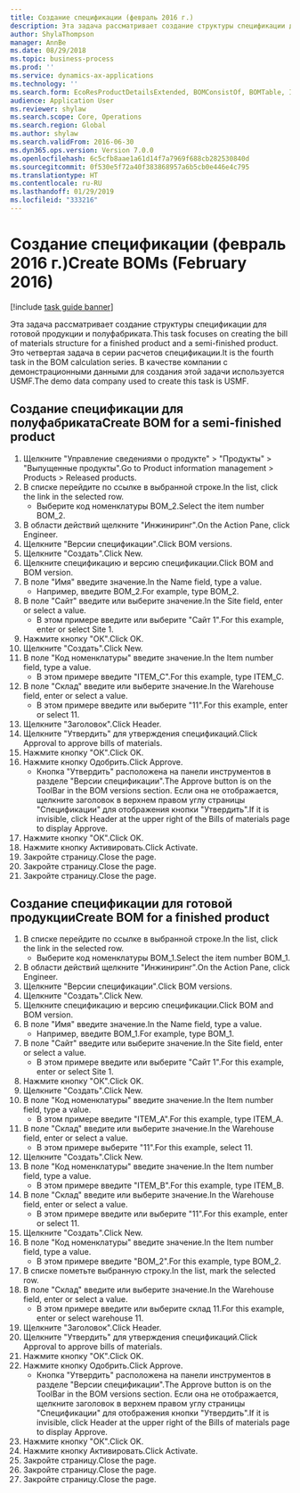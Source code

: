 ```yaml
---
title: Создание спецификации (февраль 2016 г.)
description: Эта задача рассматривает создание структуры спецификации для готовой продукции и полуфабриката.
author: ShylaThompson
manager: AnnBe
ms.date: 08/29/2018
ms.topic: business-process
ms.prod: ''
ms.service: dynamics-ax-applications
ms.technology: ''
ms.search.form: EcoResProductDetailsExtended, BOMConsistOf, BOMTable, InventLocationIdLookup
audience: Application User
ms.reviewer: shylaw
ms.search.scope: Core, Operations
ms.search.region: Global
ms.author: shylaw
ms.search.validFrom: 2016-06-30
ms.dyn365.ops.version: Version 7.0.0
ms.openlocfilehash: 6c5cfb8aae1a61d14f7a7969f688cb282530840d
ms.sourcegitcommit: 0f530e5f72a40f383868957a6b5cb0e446e4c795
ms.translationtype: HT
ms.contentlocale: ru-RU
ms.lasthandoff: 01/29/2019
ms.locfileid: "333216"
---
```

# <a name="create-boms-february-2016"></a><span data-ttu-id="994a9-103">Создание спецификации (февраль 2016 г.)</span><span class="sxs-lookup"><span data-stu-id="994a9-103">Create BOMs (February 2016)</span></span>

[!include [task guide banner](../../includes/task-guide-banner.md)]

<span data-ttu-id="994a9-104">Эта задача рассматривает создание структуры спецификации для готовой продукции и полуфабриката.</span><span class="sxs-lookup"><span data-stu-id="994a9-104">This task focuses on creating the bill of materials structure for a finished product and a semi-finished product.</span></span> <span data-ttu-id="994a9-105">Это четвертая задача в серии расчетов спецификации.</span><span class="sxs-lookup"><span data-stu-id="994a9-105">It is the fourth task in the BOM calculation series.</span></span> <span data-ttu-id="994a9-106">В качестве компании с демонстрационными данными для создания этой задачи используется USMF.</span><span class="sxs-lookup"><span data-stu-id="994a9-106">The demo data company used to create this task is USMF.</span></span>


## <a name="create-bom-for-a-semi-finished-product"></a><span data-ttu-id="994a9-107">Создание спецификации для полуфабриката</span><span class="sxs-lookup"><span data-stu-id="994a9-107">Create BOM for a semi-finished product</span></span>
1. <span data-ttu-id="994a9-108">Щелкните "Управление сведениями о продукте" > "Продукты" > "Выпущенные продукты".</span><span class="sxs-lookup"><span data-stu-id="994a9-108">Go to Product information management > Products > Released products.</span></span>
2. <span data-ttu-id="994a9-109">В списке перейдите по ссылке в выбранной строке.</span><span class="sxs-lookup"><span data-stu-id="994a9-109">In the list, click the link in the selected row.</span></span>
    * <span data-ttu-id="994a9-110">Выберите код номенклатуры BOM_2.</span><span class="sxs-lookup"><span data-stu-id="994a9-110">Select the item number BOM_2.</span></span>  
3. <span data-ttu-id="994a9-111">В области действий щелкните "Инжиниринг".</span><span class="sxs-lookup"><span data-stu-id="994a9-111">On the Action Pane, click Engineer.</span></span>
4. <span data-ttu-id="994a9-112">Щелкните "Версии спецификации".</span><span class="sxs-lookup"><span data-stu-id="994a9-112">Click BOM versions.</span></span>
5. <span data-ttu-id="994a9-113">Щелкните "Создать".</span><span class="sxs-lookup"><span data-stu-id="994a9-113">Click New.</span></span>
6. <span data-ttu-id="994a9-114">Щелкните спецификацию и версию спецификации.</span><span class="sxs-lookup"><span data-stu-id="994a9-114">Click BOM and BOM version.</span></span>
7. <span data-ttu-id="994a9-115">В поле "Имя" введите значение.</span><span class="sxs-lookup"><span data-stu-id="994a9-115">In the Name field, type a value.</span></span>
    * <span data-ttu-id="994a9-116">Например, введите BOM_2.</span><span class="sxs-lookup"><span data-stu-id="994a9-116">For example, type BOM_2.</span></span>  
8. <span data-ttu-id="994a9-117">В поле "Сайт" введите или выберите значение.</span><span class="sxs-lookup"><span data-stu-id="994a9-117">In the Site field, enter or select a value.</span></span>
    * <span data-ttu-id="994a9-118">В этом примере введите или выберите "Сайт 1".</span><span class="sxs-lookup"><span data-stu-id="994a9-118">For this example, enter or select Site 1.</span></span>  
9. <span data-ttu-id="994a9-119">Нажмите кнопку "OК".</span><span class="sxs-lookup"><span data-stu-id="994a9-119">Click OK.</span></span>
10. <span data-ttu-id="994a9-120">Щелкните "Создать".</span><span class="sxs-lookup"><span data-stu-id="994a9-120">Click New.</span></span>
11. <span data-ttu-id="994a9-121">В поле "Код номенклатуры" введите значение.</span><span class="sxs-lookup"><span data-stu-id="994a9-121">In the Item number field, type a value.</span></span>
    * <span data-ttu-id="994a9-122">В этом примере введите "ITEM_C".</span><span class="sxs-lookup"><span data-stu-id="994a9-122">For this example, type ITEM_C.</span></span>  
12. <span data-ttu-id="994a9-123">В поле "Склад" введите или выберите значение.</span><span class="sxs-lookup"><span data-stu-id="994a9-123">In the Warehouse field, enter or select a value.</span></span>
    * <span data-ttu-id="994a9-124">В этом примере введите или выберите "11".</span><span class="sxs-lookup"><span data-stu-id="994a9-124">For this example, enter or select 11.</span></span>  
13. <span data-ttu-id="994a9-125">Щелкните "Заголовок".</span><span class="sxs-lookup"><span data-stu-id="994a9-125">Click Header.</span></span>
14. <span data-ttu-id="994a9-126">Щелкните "Утвердить" для утверждения спецификаций.</span><span class="sxs-lookup"><span data-stu-id="994a9-126">Click Approval to approve bills of materials.</span></span>
15. <span data-ttu-id="994a9-127">Нажмите кнопку "OК".</span><span class="sxs-lookup"><span data-stu-id="994a9-127">Click OK.</span></span>
16. <span data-ttu-id="994a9-128">Нажмите кнопку Одобрить.</span><span class="sxs-lookup"><span data-stu-id="994a9-128">Click Approve.</span></span>
    * <span data-ttu-id="994a9-129">Кнопка "Утвердить" расположена на панели инструментов в разделе "Версии спецификации".</span><span class="sxs-lookup"><span data-stu-id="994a9-129">The Approve button is on the ToolBar in the  BOM versions section.</span></span> <span data-ttu-id="994a9-130">Если она не отображается, щелкните заголовок в верхнем правом углу страницы "Спецификации" для отображения кнопки "Утвердить".</span><span class="sxs-lookup"><span data-stu-id="994a9-130">If it is invisible, click Header at the upper right of the Bills of materials page to display Approve.</span></span>  
17. <span data-ttu-id="994a9-131">Нажмите кнопку "OК".</span><span class="sxs-lookup"><span data-stu-id="994a9-131">Click OK.</span></span>
18. <span data-ttu-id="994a9-132">Нажмите кнопку Активировать.</span><span class="sxs-lookup"><span data-stu-id="994a9-132">Click Activate.</span></span>
19. <span data-ttu-id="994a9-133">Закройте страницу.</span><span class="sxs-lookup"><span data-stu-id="994a9-133">Close the page.</span></span>
20. <span data-ttu-id="994a9-134">Закройте страницу.</span><span class="sxs-lookup"><span data-stu-id="994a9-134">Close the page.</span></span>
21. <span data-ttu-id="994a9-135">Закройте страницу.</span><span class="sxs-lookup"><span data-stu-id="994a9-135">Close the page.</span></span>

## <a name="create-bom-for-a-finished-product"></a><span data-ttu-id="994a9-136">Создание спецификации для готовой продукции</span><span class="sxs-lookup"><span data-stu-id="994a9-136">Create BOM for a finished product</span></span>
1. <span data-ttu-id="994a9-137">В списке перейдите по ссылке в выбранной строке.</span><span class="sxs-lookup"><span data-stu-id="994a9-137">In the list, click the link in the selected row.</span></span>
    * <span data-ttu-id="994a9-138">Выберите код номенклатуры BOM_1.</span><span class="sxs-lookup"><span data-stu-id="994a9-138">Select the item number BOM_1.</span></span>  
2. <span data-ttu-id="994a9-139">В области действий щелкните "Инжиниринг".</span><span class="sxs-lookup"><span data-stu-id="994a9-139">On the Action Pane, click Engineer.</span></span>
3. <span data-ttu-id="994a9-140">Щелкните "Версии спецификации".</span><span class="sxs-lookup"><span data-stu-id="994a9-140">Click BOM versions.</span></span>
4. <span data-ttu-id="994a9-141">Щелкните "Создать".</span><span class="sxs-lookup"><span data-stu-id="994a9-141">Click New.</span></span>
5. <span data-ttu-id="994a9-142">Щелкните спецификацию и версию спецификации.</span><span class="sxs-lookup"><span data-stu-id="994a9-142">Click BOM and BOM version.</span></span>
6. <span data-ttu-id="994a9-143">В поле "Имя" введите значение.</span><span class="sxs-lookup"><span data-stu-id="994a9-143">In the Name field, type a value.</span></span>
    * <span data-ttu-id="994a9-144">Например, введите BOM_1.</span><span class="sxs-lookup"><span data-stu-id="994a9-144">For example, type BOM_1.</span></span>  
7. <span data-ttu-id="994a9-145">В поле "Сайт" введите или выберите значение.</span><span class="sxs-lookup"><span data-stu-id="994a9-145">In the Site field, enter or select a value.</span></span>
    * <span data-ttu-id="994a9-146">В этом примере введите или выберите "Сайт 1".</span><span class="sxs-lookup"><span data-stu-id="994a9-146">For this example, enter or select Site 1.</span></span>  
8. <span data-ttu-id="994a9-147">Нажмите кнопку "OК".</span><span class="sxs-lookup"><span data-stu-id="994a9-147">Click OK.</span></span>
9. <span data-ttu-id="994a9-148">Щелкните "Создать".</span><span class="sxs-lookup"><span data-stu-id="994a9-148">Click New.</span></span>
10. <span data-ttu-id="994a9-149">В поле "Код номенклатуры" введите значение.</span><span class="sxs-lookup"><span data-stu-id="994a9-149">In the Item number field, type a value.</span></span>
    * <span data-ttu-id="994a9-150">В этом примере введите "ITEM_A".</span><span class="sxs-lookup"><span data-stu-id="994a9-150">For this example, type ITEM_A.</span></span>  
11. <span data-ttu-id="994a9-151">В поле "Склад" введите или выберите значение.</span><span class="sxs-lookup"><span data-stu-id="994a9-151">In the Warehouse field, enter or select a value.</span></span>
    * <span data-ttu-id="994a9-152">В этом примере выберите "11".</span><span class="sxs-lookup"><span data-stu-id="994a9-152">For this example, select 11.</span></span>  
12. <span data-ttu-id="994a9-153">Щелкните "Создать".</span><span class="sxs-lookup"><span data-stu-id="994a9-153">Click New.</span></span>
13. <span data-ttu-id="994a9-154">В поле "Код номенклатуры" введите значение.</span><span class="sxs-lookup"><span data-stu-id="994a9-154">In the Item number field, type a value.</span></span>
    * <span data-ttu-id="994a9-155">В этом примере введите "ITEM_B".</span><span class="sxs-lookup"><span data-stu-id="994a9-155">For this example, type ITEM_B.</span></span>  
14. <span data-ttu-id="994a9-156">В поле "Склад" введите или выберите значение.</span><span class="sxs-lookup"><span data-stu-id="994a9-156">In the Warehouse field, enter or select a value.</span></span>
    * <span data-ttu-id="994a9-157">В этом примере введите или выберите "11".</span><span class="sxs-lookup"><span data-stu-id="994a9-157">For this example, enter or select 11.</span></span>  
15. <span data-ttu-id="994a9-158">Щелкните "Создать".</span><span class="sxs-lookup"><span data-stu-id="994a9-158">Click New.</span></span>
16. <span data-ttu-id="994a9-159">В поле "Код номенклатуры" введите значение.</span><span class="sxs-lookup"><span data-stu-id="994a9-159">In the Item number field, type a value.</span></span>
    * <span data-ttu-id="994a9-160">В этом примере введите "BOM_2".</span><span class="sxs-lookup"><span data-stu-id="994a9-160">For this example, type BOM_2.</span></span>  
17. <span data-ttu-id="994a9-161">В списке пометьте выбранную строку.</span><span class="sxs-lookup"><span data-stu-id="994a9-161">In the list, mark the selected row.</span></span>
18. <span data-ttu-id="994a9-162">В поле "Склад" введите или выберите значение.</span><span class="sxs-lookup"><span data-stu-id="994a9-162">In the Warehouse field, enter or select a value.</span></span>
    * <span data-ttu-id="994a9-163">В этом примере введите или выберите склад 11.</span><span class="sxs-lookup"><span data-stu-id="994a9-163">For this example, enter or select warehouse 11.</span></span>  
19. <span data-ttu-id="994a9-164">Щелкните "Заголовок".</span><span class="sxs-lookup"><span data-stu-id="994a9-164">Click Header.</span></span>
20. <span data-ttu-id="994a9-165">Щелкните "Утвердить" для утверждения спецификаций.</span><span class="sxs-lookup"><span data-stu-id="994a9-165">Click Approval to approve bills of materials.</span></span>
21. <span data-ttu-id="994a9-166">Нажмите кнопку "OК".</span><span class="sxs-lookup"><span data-stu-id="994a9-166">Click OK.</span></span>
22. <span data-ttu-id="994a9-167">Нажмите кнопку Одобрить.</span><span class="sxs-lookup"><span data-stu-id="994a9-167">Click Approve.</span></span>
    * <span data-ttu-id="994a9-168">Кнопка "Утвердить" расположена на панели инструментов в разделе "Версии спецификации".</span><span class="sxs-lookup"><span data-stu-id="994a9-168">The Approve button is on the ToolBar in the  BOM versions section.</span></span> <span data-ttu-id="994a9-169">Если она не отображается, щелкните заголовок в верхнем правом углу страницы "Спецификации" для отображения кнопки "Утвердить".</span><span class="sxs-lookup"><span data-stu-id="994a9-169">If it is invisible, click Header at the upper right of the Bills of materials page to display Approve.</span></span>  
23. <span data-ttu-id="994a9-170">Нажмите кнопку "OК".</span><span class="sxs-lookup"><span data-stu-id="994a9-170">Click OK.</span></span>
24. <span data-ttu-id="994a9-171">Нажмите кнопку Активировать.</span><span class="sxs-lookup"><span data-stu-id="994a9-171">Click Activate.</span></span>
25. <span data-ttu-id="994a9-172">Закройте страницу.</span><span class="sxs-lookup"><span data-stu-id="994a9-172">Close the page.</span></span>
26. <span data-ttu-id="994a9-173">Закройте страницу.</span><span class="sxs-lookup"><span data-stu-id="994a9-173">Close the page.</span></span>
27. <span data-ttu-id="994a9-174">Закройте страницу.</span><span class="sxs-lookup"><span data-stu-id="994a9-174">Close the page.</span></span>

